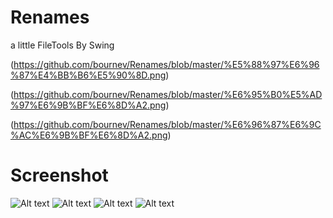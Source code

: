 # Renames
a little FileTools By Swing

(https://github.com/bournev/Renames/blob/master/%E5%88%97%E6%96%87%E4%BB%B6%E5%90%8D.png)

(https://github.com/bournev/Renames/blob/master/%E6%95%B0%E5%AD%97%E6%9B%BF%E6%8D%A2.png)

(https://github.com/bournev/Renames/blob/master/%E6%96%87%E6%9C%AC%E6%9B%BF%E6%8D%A2.png)

# Screenshot
![Alt text](https://github.com/bournev/Renames/blob/master/%E5%88%97%E6%96%87%E4%BB%B6%E5%90%8D.png)
![Alt text](https://github.com/revir/FairyDict/raw/master/readme_images/4.png)
![Alt text](https://github.com/revir/FairyDict/raw/master/readme_images/3.png)
![Alt text](https://github.com/revir/FairyDict/raw/master/readme_images/2.png)
